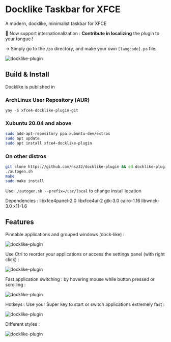 # Docklike Taskbar for XFCE

A modern, docklike, minimalist taskbar for XFCE

📌 Now support internationalization : **Contribute in localizing** the plugin to your tongue !

→ Simply go to the ```/po``` directory, and make your own ```[langcode].po``` file.

![docklike-plugin](https://i.imgur.com/O0nvthj.jpg)

## Build & Install

Docklike is published in

### ArchLinux User Repository (AUR)

`yay -S xfce4-docklike-plugin-git`

### Xubuntu 20.04 and above

```bash
sudo add-apt-repository ppa:xubuntu-dev/extras
sudo apt update
sudo apt install xfce4-docklike-plugin
```

### On other distros

```bash
git clone https://github.com/nsz32/docklike-plugin && cd docklike-plugin
./autogen.sh
make
sudo make install
```

Use `./autogen.sh --prefix=/usr/local` to change install location

Dependencies :
libxfce4panel-2.0
libxfce4ui-2
gtk-3.0
cairo-1.16
libwnck-3.0
x11-1.6

## Features

Pinnable applications and grouped windows (dock-like) :

![docklike-plugin](https://i.imgur.com/b4qDHCB.jpg)

Use Ctrl to reorder your applications or access the settings panel (with right click) :

![docklike-plugin](https://i.imgur.com/CUFp6QP.jpg)

Fast application switching : by hovering mouse while button pressed or scrolling :

![docklike-plugin](https://i.imgur.com/bpR1E6j.jpg)

Hotkeys : Use your Super key to start or switch applications extremely fast :

![docklike-plugin](https://i.imgur.com/OykcJlT.png)

Different styles :

![docklike-plugin](https://i.imgur.com/9nWqkCG.jpg)
